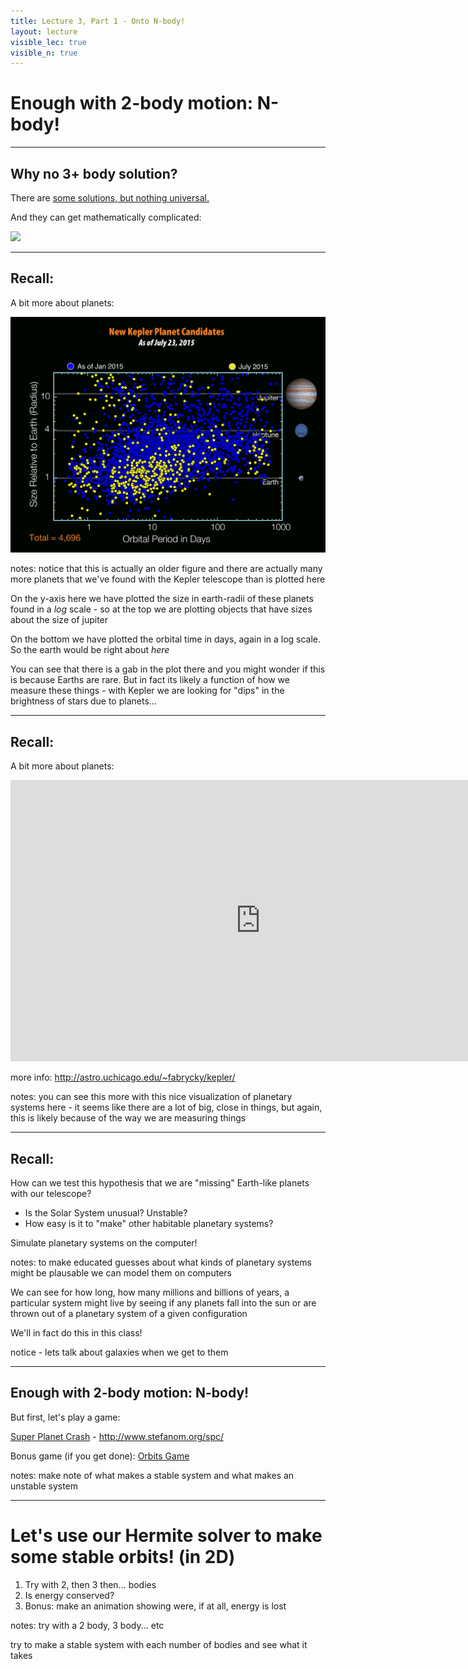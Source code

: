 ```yaml
---
title: Lecture 3, Part 1 - Onto N-body!
layout: lecture
visible_lec: true
visible_n: true
---
```


# Enough with 2-body motion: N-body!

---

## Why no 3+ body solution?

There are [some solutions, but nothing universal.](https://arxiv.org/pdf/1508.02312.pdf)

And they can get mathematically complicated:

![](https://i.stack.imgur.com/2DPJi.jpg)

---

## Recall:

A bit more about planets:

<img src="images/kepler2015.jpg" alt="planets" width="800"/>

notes: notice that this is actually an older figure and there are actually many more planets that we've found with the Kepler telescope than is plotted here

On the y-axis here we have plotted the size in earth-radii of these planets found in a *log* scale - so at the top we are plotting objects that have sizes about the size of jupiter

On the bottom we have plotted the orbital time in days, again in a log scale.  So the earth would be right about *here*

You can see that there is a gab in the plot there and you might wonder if this is because Earths are rare.  But in fact its likely a function of how we measure these things - with Kepler we are looking for "dips" in the brightness of stars due to planets...

---

## Recall:

A bit more about planets:

<iframe width="800" height="450" src="https://www.youtube.com/embed/Td_YeAdygJE?rel=0" frameborder="0" allow="accelerometer; autoplay; encrypted-media; gyroscope; picture-in-picture" allowfullscreen></iframe>

more info: http://astro.uchicago.edu/~fabrycky/kepler/

notes: you can see this more with this nice visualization of planetary systems here - it seems like there are a lot of big, close in things, but again, this is likely because of the way we are measuring things

---

## Recall:

How can we test this hypothesis that we are "missing" Earth-like planets with our telescope?
 * Is the Solar System unusual?  Unstable?
 * How easy is it to "make" other habitable planetary systems?
 
Simulate planetary systems on the computer!
 
notes: to make educated guesses about what kinds of planetary systems might be plausable we can model them on computers 

We can see for how long, how many millions and billions of years, a particular system might live by seeing if any planets fall into the sun or are thrown out of a planetary system of a given configuration

We'll in fact do this in this class!

notice - lets talk about galaxies when we get to them

---

## Enough with 2-body motion: N-body!

But first, let's play a game:

[Super Planet Crash](http://www.stefanom.org/spc/) - http://www.stefanom.org/spc/

Bonus game (if you get done): [Orbits Game](http://save-point.herokuapp.com/dashboard/users.php)

notes: make note of what makes a stable system and what makes an unstable system

---

# Let's use our Hermite solver to make some stable orbits! (in 2D)

1. Try with 2, then 3 then... bodies
1. Is energy conserved?
1. Bonus: make an animation showing were, if at all, energy is lost

notes: try with a 2 body, 3 body... etc

try to make a stable system with each number of bodies and see what it takes

